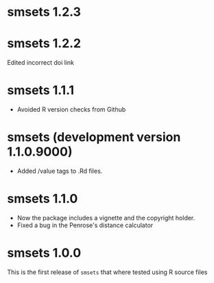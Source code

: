 # smsets 1.2.3

# smsets 1.2.2

Edited incorrect doi link

# smsets 1.1.1
* Avoided R version checks from Github 

# smsets (development version 1.1.0.9000)
* Added /value tags to .Rd files.

# smsets 1.1.0

* Now the package includes a vignette and the copyright holder.
* Fixed a bug in the Penrose's distance calculator

# smsets 1.0.0

This is the first release of `smsets` that where tested using R source files

